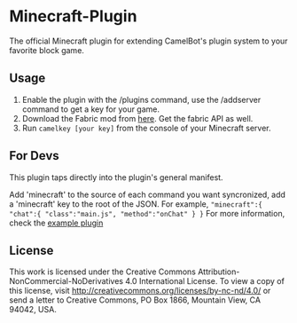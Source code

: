 # Minecraft-Plugin
The official Minecraft plugin for extending CamelBot's plugin system to your favorite block game.

## Usage
1. Enable the plugin with the /plugins command, use the /addserver command to get a key for your game.
2. Download the Fabric mod from [here](https://www.curseforge.com/minecraft/mc-mods/camelmod). Get the fabric API as well.
3. Run ``camelkey [your key]`` from the console of your Minecraft server.

## For Devs
This plugin taps directly into the plugin's general manifest.

Add 'minecraft' to the source of each command you want syncronized, add a 'minecraft' key to the root of the JSON. For example, ```"minecraft":{
        "chat":{
            "class":"main.js",
            "method":"onChat"
        }
    }```
For more information, check the [example plugin](https://github.com/CamelBot/Example-Plugin)

## License
This work is licensed under the Creative Commons Attribution-NonCommercial-NoDerivatives 4.0 International License. To view a copy of this license, visit http://creativecommons.org/licenses/by-nc-nd/4.0/ or send a letter to Creative Commons, PO Box 1866, Mountain View, CA 94042, USA.
